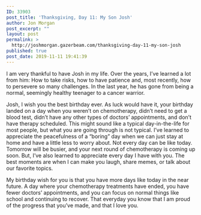 ```yaml
---
ID: 33903
post_title: 'Thanksgiving, Day 11: My Son Josh'
author: Jon Morgan
post_excerpt: ""
layout: post
permalink: >
  http://joshmorgan.gazerbeam.com/thanksgiving-day-11-my-son-josh
published: true
post_date: 2019-11-11 19:41:39
---
```

I am very thankful to have Josh in my life. Over the years, I’ve learned a lot from him: How to take risks, how to have patience and, most recently, how to persevere so many challenges. In the last year, he has gone from being a normal, seemingly healthy teenager to a cancer warrior.

Josh, I wish you the best birthday ever. As luck would have it, your birthday landed on a day when you weren’t on chemotherapy, didn’t need to get a blood test, didn’t have any other types of doctors’ appointments, and don’t have therapy scheduled. This might sound like a typical day-in-the-life for most people, but what you are going through is not typical. I’ve learned to appreciate the peacefulness of a “boring” day when we can just stay at home and have a little less to worry about. Not every day can be like today. Tomorrow will be busier, and your next round of chemotherapy is coming up soon. But, I’ve also learned to appreciate every day I have with you. The best moments are when I can make you laugh, share memes, or talk about our favorite topics.

My birthday wish for you is that you have more days like today in the near future. A day where your chemotherapy treatments have ended, you have fewer doctors’ appointments, and you can focus on normal things like school and continuing to recover. That everyday you know that I am proud of the progress that you’ve made, and that I love you.